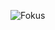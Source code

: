 
![Fokus](https://github.com/rafahcampos/Javascript-Fokus/assets/93745489/d94b1839-20ff-4199-b7e9-f1afc80398f1)

